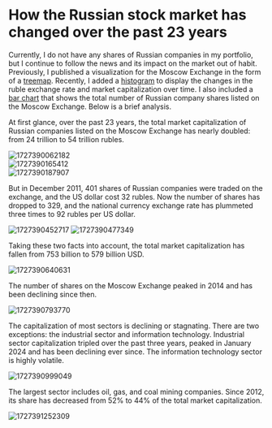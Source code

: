 # How the Russian stock market has changed over the past 23 years

Currently, I do not have any shares of Russian companies in my portfolio, but I continue to follow the news and its impact on the market out of habit. Previously, I published a visualization for the Moscow Exchange in the form of a [treemap](https://ruslanbay.github.io/moex). Recently, I added a [histogram](https://ruslanbay.github.io/moex/history/) to display the changes in the ruble exchange rate and market capitalization over time. I also included a [bar chart](https://ruslanbay.github.io/moex/listings/) that shows the total number of Russian company shares listed on the Moscow Exchange. Below is a brief analysis.

At first glance, over the past 23 years, the total market capitalization of Russian companies listed on the Moscow Exchange has nearly doubled: from 24 trillion to 54 trillion rubles.

![1727390062182](https://github.com/user-attachments/assets/9feb5ea0-852b-47e4-bb02-89a0c36a1e49)<br>
![1727390165412](https://github.com/user-attachments/assets/0b909c8d-fe7c-4834-b71e-33180bd34d49)<br>
![1727390187907](https://github.com/user-attachments/assets/64f84e08-5797-4627-9703-d9e06bbe0e61)<br>

But in December 2011, 401 shares of Russian companies were traded on the exchange, and the US dollar cost 32 rubles. Now the number of shares has dropped to 329, and the national currency exchange rate has plummeted three times to 92 rubles per US dollar.

![1727390452717](https://github.com/user-attachments/assets/5eeee2d5-bad9-4b3d-b727-38a06b56d4ed)
![1727390477349](https://github.com/user-attachments/assets/e64d0ea4-86e0-4f70-9655-26e57912ea20)

Taking these two facts into account, the total market capitalization has fallen from 753 billion to 579 billion USD.

![1727390640631](https://github.com/user-attachments/assets/a90f19bd-d47f-45fe-9bd3-0eec62522b10)

The number of shares on the Moscow Exchange peaked in 2014 and has been declining since then.

![1727390793770](https://github.com/user-attachments/assets/c4a694c4-7167-4257-8a9e-1f9cefa24cc8)

The capitalization of most sectors is declining or stagnating. There are two exceptions: the industrial sector and information technology. Industrial sector capitalization tripled over the past three years, peaked in January 2024 and has been declining ever since. The information technology sector is highly volatile.

![1727390999049](https://github.com/user-attachments/assets/5042161f-fe93-4c0e-87b7-be3a90d6fbdb)

The largest sector includes oil, gas, and coal mining companies. Since 2012, its share has decreased from 52% to 44% of the total market capitalization.

![1727391252309](https://github.com/user-attachments/assets/1b39be1a-91df-452b-9053-e1cfb46c0a42)
